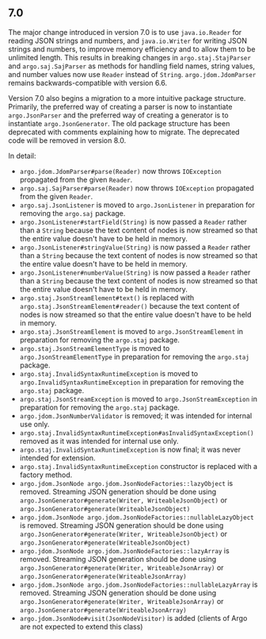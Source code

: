 ## 7.0

The major change introduced in version 7.0 is to use `java.io.Reader` for reading JSON strings and numbers, and `java.io.Writer` for writing JSON strings and numbers, to improve memory efficiency and to allow them to be unlimited length.  This results in breaking changes in `argo.staj.StajParser` and `argo.saj.SajParser` as methods for handling field names, string values, and number values now use `Reader` instead of `String`.  `argo.jdom.JdomParser` remains backwards-compatible with version 6.6.

Version 7.0 also begins a migration to a more intuitive package structure.  Primarily, the preferred way of creating a parser is now to instantiate `argo.JsonParser` and the preferred way of creating a generator is to instantiate `argo.JsonGenerator`.  The old package structure has been deprecated with comments explaining how to migrate.  The deprecated code will be removed in version 8.0.

In detail:

- `argo.jdom.JdomParser#parse(Reader)` now throws `IOException` propagated from the given `Reader`.
- `argo.saj.SajParser#parse(Reader)` now throws `IOException` propagated from the given `Reader`.
- `argo.saj.JsonListener` is moved to `argo.JsonListener` in preparation for removing the `argo.saj` package.
- `argo.JsonListener#startField(String)` is now passed a `Reader` rather than a `String` because the text content of nodes is now streamed so that the entire value doesn't have to be held in memory.
- `argo.JsonListener#stringValue(String)` is now passed a `Reader` rather than a `String` because the text content of nodes is now streamed so that the entire value doesn't have to be held in memory.
- `argo.JsonListener#numberValue(String)` is now passed a `Reader` rather than a `String` because the text content of nodes is now streamed so that the entire value doesn't have to be held in memory.
- `argo.staj.JsonStreamElement#text()` is replaced with `argo.staj.JsonStreamElement#reader()` because the text content of nodes is now streamed so that the entire value doesn't have to be held in memory.
- `argo.staj.JsonStreamElement` is moved to `argo.JsonStreamElement` in preparation for removing the `argo.staj` package.
- `argo.staj.JsonStreamElementType` is moved to `argo.JsonStreamElementType` in preparation for removing the `argo.staj` package.
- `argo.staj.InvalidSyntaxRuntimeException` is moved to `argo.InvalidSyntaxRuntimeException` in preparation for removing the `argo.staj` package.
- `argo.staj.JsonStreamException` is moved to `argo.JsonStreamException` in preparation for removing the `argo.staj` package.
- `argo.jdom.JsonNumberValidator` is removed; it was intended for internal use only.
- `argo.staj.InvalidSyntaxRuntimeException#asInvalidSyntaxException()` removed as it was intended for internal use only.
- `argo.staj.InvalidSyntaxRuntimeException` is now final; it was never intended for extension.
- `argo.staj.InvalidSyntaxRuntimeException` constructor is replaced with a factory method.
- `argo.jdom.JsonNode argo.jdom.JsonNodeFactories::lazyObject` is removed.  Streaming JSON generation should be done using `argo.JsonGenerator#generate(Writer, WriteableJsonObject)` or `argo.JsonGenerator#generate(WriteableJsonObject)`
- `argo.jdom.JsonNode argo.jdom.JsonNodeFactories::nullableLazyObject` is removed.  Streaming JSON generation should be done using `argo.JsonGenerator#generate(Writer, WriteableJsonObject)` or `argo.JsonGenerator#generate(WriteableJsonObject)`
- `argo.jdom.JsonNode argo.jdom.JsonNodeFactories::lazyArray` is removed.  Streaming JSON generation should be done using `argo.JsonGenerator#generate(Writer, WriteableJsonArray)` or `argo.JsonGenerator#generate(WriteableJsonArray)`
- `argo.jdom.JsonNode argo.jdom.JsonNodeFactories::nullableLazyArray` is removed.  Streaming JSON generation should be done using `argo.JsonGenerator#generate(Writer, WriteableJsonArray)` or `argo.JsonGenerator#generate(WriteableJsonArray)`
- `argo.jdom.JsonNode#visit(JsonNodeVisitor)` is added (clients of Argo are not expected to extend this class)